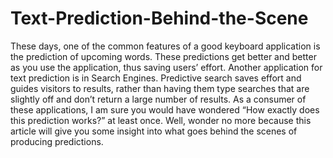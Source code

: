 # Text-Prediction-Behind-the-Scene

These days, one of the common features of a good keyboard application is the prediction of upcoming words. These predictions get better and better as you use the application, thus saving users’ effort. Another application for text prediction is in Search Engines. Predictive search saves effort and guides visitors to results, rather than having them type searches that are slightly off and don’t return a large number of results. As a consumer of these applications, I am sure you would have wondered “How exactly does this prediction works?” at least once. Well, wonder no more because this article will give you some insight into what goes behind the scenes of producing predictions. 
